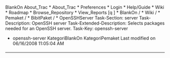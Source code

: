    BlankOn
 About_Trac
    * About_Trac
    * Preferences
    * Login
    * Help/Guide
    * Wiki
    * Roadmap
    * Browse_Repository
    * View_Reports
[q                 ]
    * BlankOn  /
    * Wiki  /
    * Pemaket  /
    * BibitPaket  /
    * OpenSSHServer
Task-Section: server
Task-Description: OpenSSH server
Task-Extended-Description: Selects packages needed for an OpenSSH server.
Task-Key: openssh-server
 * openssh-server
KategoriBlankOn KategoriPemaket
Last modified on 06/16/2008 11:05:04 AM
#### 
    
 
 
 
 
 
---
 
